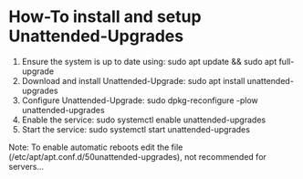 # How-To install and setup Unattended-Upgrades

1. Ensure the system is up to date using: sudo apt update && sudo apt full-upgrade
2. Download and install Unattended-Upgrade: sudo apt install unattended-upgrades
3. Configure Unattended-Upgrade: sudo dpkg-reconfigure -plow unattended-upgrades
4. Enable the service: sudo systemctl enable unattended-upgrades
5. Start the service: sudo systemctl start unattended-upgrades


Note:
To enable automatic reboots edit the file (/etc/apt/apt.conf.d/50unattended-upgrades), not recommended for servers...
